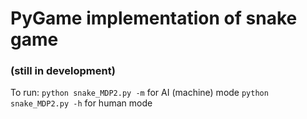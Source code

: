 # PyGame implementation of snake game
### (still in development)

To run:
`python snake_MDP2.py -m` for AI (machine) mode
`python snake_MDP2.py -h` for human mode
